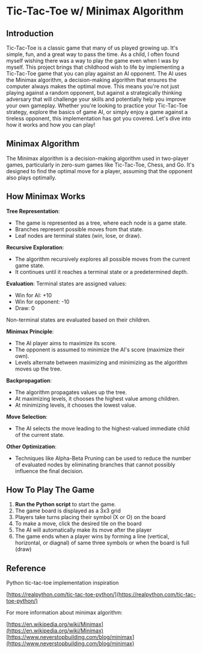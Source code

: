 # Tic-Tac-Toe w/ Minimax Algorithm

## Introduction
Tic-Tac-Toe is a classic game that many of us played growing up. It's simple, fun, and a great way to pass the time. As a child, I often found myself wishing there was a way to play the game even when I was by myself.
This project brings that childhood wish to life by implementing a Tic-Tac-Toe game that you can play against an AI opponent. The AI uses the Minimax algorithm, a decision-making algorithm that ensures the computer always makes the optimal move. This means you're not just playing against a random opponent, but against a strategically thinking adversary that will challenge your skills and potentially help you improve your own gameplay.
Whether you're looking to practice your Tic-Tac-Toe strategy, explore the basics of game AI, or simply enjoy a game against a tireless opponent, this implementation has got you covered. Let's dive into how it works and how you can play!

## Minimax Algorithm
The Minimax algorithm is a decision-making algorithm used in two-player games, particularly in zero-sum games like Tic-Tac-Toe, Chess, and Go. It's designed to find the optimal move for a player, assuming that the opponent also plays optimally. 

## How Minimax Works
**Tree Representation**:

- The game is represented as a tree, where each node is a game state.
- Branches represent possible moves from that state.
- Leaf nodes are terminal states (win, lose, or draw).

**Recursive Exploration**:

- The algorithm recursively explores all possible moves from the current game state.
- It continues until it reaches a terminal state or a predetermined depth.

**Evaluation**:
Terminal states are assigned values:

- Win for AI: +10
- Win for opponent: -10
- Draw: 0

Non-terminal states are evaluated based on their children.

**Minimax Principle**:

- The AI player aims to maximize its score.
- The opponent is assumed to minimize the AI's score (maximize their own).
- Levels alternate between maximizing and minimizing as the algorithm moves up the tree.

**Backpropagation**:

- The algorithm propagates values up the tree.
- At maximizing levels, it chooses the highest value among children.
- At minimizing levels, it chooses the lowest value.

**Move Selection**:

- The AI selects the move leading to the highest-valued immediate child of the current state.

**Other Optimization**:
- Techniques like Alpha-Beta Pruning can be used to reduce the number of evaluated nodes by eliminating branches that cannot possibly influence the final decision.

## How To Play The Game
1. **Run the Python script** to start the game.
2. The game board is displayed as a 3x3 grid
3. Players take turns placing their symbol (X or O) on the board
4. To make a move, click the desired tile on the board
5. The AI will automatically make its move after the player
6. The game ends when a player wins by forming a line (vertical, horizontal, or diagnal) of same three symbols or when the board is full (draw)

## Reference
Python tic-tac-toe implementation inspiration

[https://realpython.com/tic-tac-toe-python/](https://realpython.com/tic-tac-toe-python/)

For more information about minimax algorithm:

[https://en.wikipedia.org/wiki/Minimax](https://en.wikipedia.org/wiki/Minimax)
[https://www.neverstopbuilding.com/blog/minimax](https://www.neverstopbuilding.com/blog/minimax)